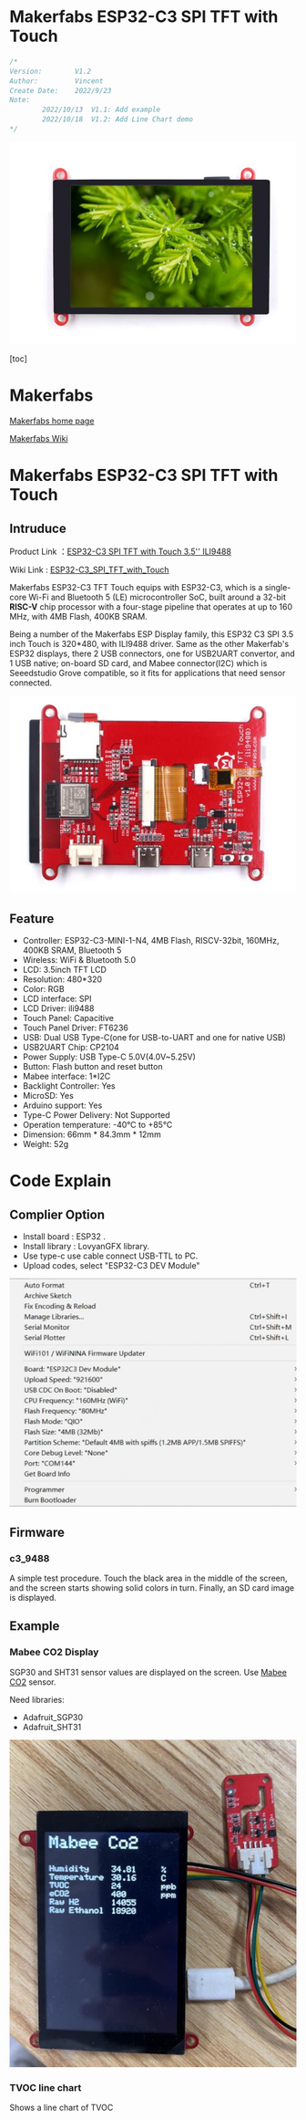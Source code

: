 # Makerfabs ESP32-C3 SPI TFT with Touch

```c++
/*
Version:		V1.2
Author:			Vincent
Create Date:	2022/9/23
Note:
		2022/10/13	V1.1: Add example
		2022/10/18	V1.2: Add Line Chart demo
*/
```
![](md_pic/main.jpg)


[toc]

# Makerfabs

[Makerfabs home page](https://www.makerfabs.com/)

[Makerfabs Wiki](https://makerfabs.com/wiki/index.php?title=Main_Page)

# Makerfabs ESP32-C3 SPI TFT with Touch
## Intruduce

Product Link ：[ESP32-C3 SPI TFT with Touch 3.5'' ILI9488](https://www.makerfabs.com/ep32-c3-risc-v-spi-tft-touch.html)

Wiki Link : [ESP32-C3_SPI_TFT_with_Touch](https://www.makerfabs.com/wiki/index.php?title=ESP32-C3_SPI_TFT_with_Touch(3.5%27%27))

Makerfabs ESP32-C3 TFT Touch equips with ESP32-C3, which is a single-core Wi-Fi and Bluetooth 5 (LE) microcontroller SoC, built around a 32-bit **RISC-V** chip processor with a four-stage pipeline that operates at up to 160 MHz, with 4MB Flash, 400KB SRAM. 

Being a number of the Makerfabs ESP Display family, this ESP32 C3 SPI 3.5 inch Touch is 320*480, with ILI9488 driver. Same as the other Makerfab's ESP32 displays, there 2 USB connectors, one for USB2UART convertor, and 1 USB native; on-board SD card, and Mabee connector(I2C) which is Seeedstudio Grove compatible, so it fits for applications that need sensor connected.

![back](md_pic/back.jpg)

## Feature

- Controller: ESP32-C3-MINI-1-N4, 4MB Flash, RISCV-32bit, 160MHz, 400KB SRAM, Bluetooth 5
- Wireless: WiFi & Bluetooth 5.0
- LCD: 3.5inch TFT LCD
- Resolution: 480*320
- Color: RGB
- LCD interface: SPI
- LCD Driver: ili9488
- Touch Panel: Capacitive
- Touch Panel Driver: FT6236
- USB: Dual USB Type-C(one for USB-to-UART and one for native USB)
- USB2UART Chip: CP2104
- Power Supply: USB Type-C 5.0V(4.0V~5.25V)
- Button: Flash button and reset button
- Mabee interface: 1*I2C
- Backlight Controller: Yes
- MicroSD: Yes
- Arduino support: Yes
- Type-C Power Delivery: Not Supported
- Operation temperature: -40℃ to +85℃
- Dimension: 66mm * 84.3mm * 12mm
- Weight: 52g

# Code Explain

## Complier Option

- Install board : ESP32 .
- Install library : LovyanGFX library. 
- Use type-c use cable connect USB-TTL to PC.
- Upload codes, select "ESP32-C3 DEV Module"

![](md_pic/com.jpg)

## Firmware

### c3_9488

A simple test procedure. Touch the black area in the middle of the screen, and the screen starts showing solid colors in turn. Finally, an SD card image is displayed.

## Example

### Mabee CO2 Display

SGP30 and SHT31 sensor values are displayed on the screen. Use [Mabee CO2](https://www.makerfabs.com/mabee-tvoc-and-eco2-sgp30-sht31.html) sensor.

Need libraries:

- Adafruit_SGP30
- Adafruit_SHT31

![co2](md_pic/co2.jpg)



### TVOC line chart

Shows a line chart of TVOC